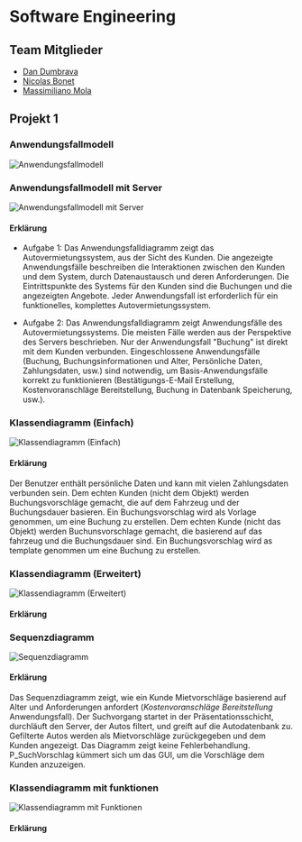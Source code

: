 # Software Engineering

## Team Mitglieder
- [Dan Dumbrava](mailto:dan.dumbrava@student.unibz.it)
- [Nicolas Bonet](mailto:nicolas.bonet@student.unibz.it)
- [Massimiliano Mola](mailto:massimiliano.mola@student.unibz.it)

## Projekt 1

### Anwendungsfallmodell

![Anwendungsfallmodell](./sw-eng-01.drawio.svg)

### Anwendungsfallmodell mit Server

![Anwendungsfallmodell mit Server](./sw-eng-02.drawio.svg)

#### Erklärung

- Aufgabe 1: Das Anwendungsfalldiagramm zeigt das Autovermietungssystem, aus der Sicht des Kunden. Die angezeigte Anwendungsfälle beschreiben die Interaktionen zwischen den Kunden und dem System, durch Datenaustausch und deren Anforderungen. Die Eintrittspunkte des Systems für den Kunden sind die Buchungen und die angezeigten Angebote. Jeder Anwendungsfall ist erforderlich für ein funktionelles, komplettes Autovermietungssystem.

- Aufgabe 2: Das Anwendungsfalldiagramm zeigt Anwendungsfälle des Autovermietungssystems. Die meisten Fälle werden aus der Perspektive des Servers beschrieben. Nur der Anwendungsfall "Buchung" ist direkt mit dem Kunden verbunden.
Eingeschlossene Anwendungsfälle (Buchung, Buchungsinformationen und Alter, Persönliche Daten, Zahlungsdaten, usw.) sind notwendig, um Basis-Anwendungsfälle korrekt zu funktionieren (Bestätigungs-E-Mail Erstellung, Kostenvoranschläge Bereitstellung, Buchung in Datenbank Speicherung, usw.).

### Klassendiagramm (Einfach)
![Klassendiagramm (Einfach)](./sw-eng-03.drawio.svg)

#### Erklärung

Der Benutzer enthält persönliche Daten und kann mit vielen Zahlungsdaten verbunden sein. Dem echten Kunden (nicht dem Objekt) werden Buchungsvorschläge gemacht, die auf dem Fahrzeug und der Buchungsdauer basieren. Ein Buchungsvorschlag wird als Vorlage genommen, um eine Buchung zu erstellen.
Dem echten Kunde (nicht das Objekt) werden Buchunsvorschlage gemacht, die basierend auf das fahrzeug und die Buchungsdauer sind.
Ein Buchungsvorschlag wird as template genommen um eine Buchung zu erstellen.

### Klassendiagramm (Erweitert)
![Klassendiagramm (Erweitert)](./sw-eng-04.drawio.svg)

#### Erklärung
<!-- TODO -->

### Sequenzdiagramm
![Sequenzdiagramm](./sw-eng-05.drawio.svg)

#### Erklärung
Das Sequenzdiagramm zeigt, wie ein Kunde Mietvorschläge basierend auf Alter und Anforderungen anfordert (*Kostenvoranschläge Bereitstellung* Anwendungsfall).
Der Suchvorgang startet in der Präsentationsschicht, durchläuft den Server, der Autos filtert, und greift auf die Autodatenbank zu. Gefilterte Autos werden als Mietvorschläge zurückgegeben und dem Kunden angezeigt.
Das Diagramm zeigt keine Fehlerbehandlung. P_SuchVorschlag kümmert sich um das GUI, um die Vorschläge dem Kunden anzuzeigen.

### Klassendiagramm mit funktionen
![Klassendiagramm mit Funktionen](./sw-eng-06.drawio.svg)

#### Erklärung
<!-- TODO -->
